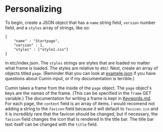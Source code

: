 # Personalizing

To begin, create a JSON object that has a `name` string field, `version` number field, and a
`styles` array of strings, like so:
```
{
	"name" : "Startpage",
	"version" : 1,
	"styles" : ["style1.css"]
}
```
in etc/index.json. The `styles` strings are styles that are loaded no matter what frame is loaded.
The styles are relative to etc/. Next, create an array of objects titled `page`. (Reminder that you
can look at [example.json](../etc/example.json) if you have questions about Cumin input, or if my
documentation is terrible.)

Cumin takes a frame from the inside of the `page` object. The `page` object's keys are the names of
the frame. (This can be specified in the `frame` GET variable.) The documentation for writing a
frame is kept in [Keywords.md](Keywords.md). For each page, the `content` field is an array of
items. I would recomend not adding a string to the `favicon` field because it will default to
`favicon.ico` and it is incredibly rare that the favicon should be changed, but if necessary, the
`favicon` field changes the icon that is rendered in the title bar. The title bar text itself can be
changed with the `title` field.
